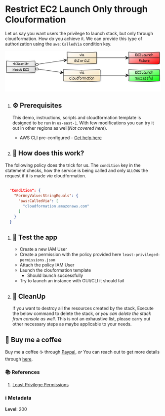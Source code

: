 # Restrict EC2 Launch Only through Clouformation

Let us say you want users the privilege to launch stack, but only through cloudformation. How do you achieve it. We can provide this type of authorization using the `aws:CalledVia` condition key. 

![Restrict EC2 Launch Only through Clouformation](images/restrict-ec2-launch-to-clouformation.png)

1. ## ⚙️ Prerequisites

    This demo, instructions, scripts and cloudformation template is designed to be run in `us-east-1`. With few modifications you can try it out in other regions as well(_Not covered here_).

    - AWS CLI pre-configured - [Get help here](https://youtu.be/TPyyfmQte0U)


1. ## 🚀 How does this work?

  The following policy does the trick for us. The `condition` key in the statement checks, how the service is being called and only `ALLOW`s the request if it is made _via_ cloudformation.

```json

  "Condition": {
    "ForAnyValue:StringEquals": {
      "aws:CalledVia": [
        "cloudformation.amazonaws.com"
      ]
    }
  }
```

1. ## 🔬 Test the app

    - Create a new IAM User
    - Create a permission with the policy provided here `least-privileged-permissions.json`
    - Attach the policy IAM User
    - Launch the clouformation template
      - Should launch successfully
    - Try to launch an instance with GUI/CLI it should fail
    

1. ## 🧹 CleanUp

    If you want to destroy all the resources created by the stack, Execute the below command to delete the stack, or _you can delete the stack from console as well_. This is not an exhaustive list, please carry out other necessary steps as maybe applicable to your needs.

## 👋 Buy me a coffee

Buy me a coffee ☕ through [Paypal](https://paypal.me/valaxy), _or_ You can reach out to get more details through [here](https://youtube.com/c/valaxytechnologies/about).

### 📚 References

1. [Least Privilege Permissions](https://aws.amazon.com/blogs/security/how-to-define-least-privileged-permissions-for-actions-called-by-aws-services/)



### ℹ️ Metadata

**Level**: 200
